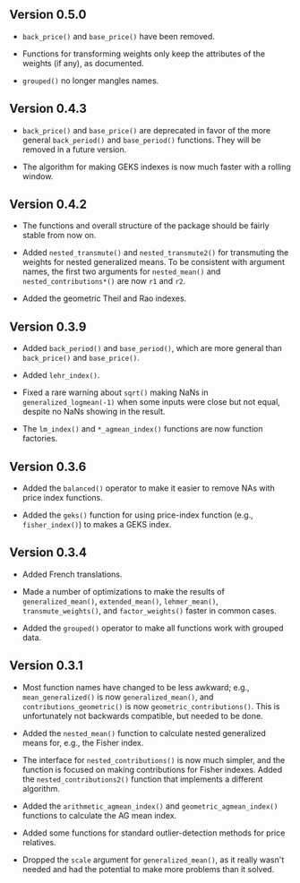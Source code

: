 ## Version 0.5.0

- `back_price()` and `base_price()` have been removed.

- Functions for transforming weights only keep the attributes of the weights (if any), as documented.

- `grouped()` no longer mangles names.

## Version 0.4.3

- `back_price()` and `base_price()` are deprecated in favor of the more general `back_period()` and `base_period()` functions. They will be removed in a future version.

- The algorithm for making GEKS indexes is now much faster with a rolling window.

## Version 0.4.2

- The functions and overall structure of the package should be fairly stable from now on.

- Added `nested_transmute()` and `nested_transmute2()` for transmuting the weights for nested generalized means. To be consistent with argument names, the first two arguments for `nested_mean()` and `nested_contributions*()` are now `r1` and `r2`.

- Added the geometric Theil and Rao indexes.

## Version 0.3.9

- Added `back_period()` and `base_period()`, which are more general than `back_price()` and `base_price()`.

- Added `lehr_index()`.

- Fixed a rare warning about `sqrt()` making NaNs in `generalized_logmean(-1)` when some inputs were close but not equal, despite no NaNs showing in the result.

- The `lm_index()` and `*_agmean_index()` functions are now function factories.

## Version 0.3.6

- Added the `balanced()` operator to make it easier to remove NAs with price index functions.

- Added the `geks()` function for using price-index function (e.g., `fisher_index()`) to makes a GEKS index.

## Version 0.3.4

- Added French translations.

- Made a number of optimizations to make the results of `generalized_mean()`, `extended_mean()`, `lehmer_mean()`, `transmute_weights()`, and `factor_weights()` faster in common cases.

- Added the `grouped()` operator to make all functions work with grouped data.

## Version 0.3.1

- Most function names have changed to be less awkward; e.g., `mean_generalized()` is now `generalized_mean()`, and `contributions_geometric()` is now `geometric_contributions()`. This is unfortunately not backwards compatible, but needed to be done.

- Added the `nested_mean()` function to calculate nested generalized means for, e.g., the Fisher index.

- The interface for `nested_contributions()` is now much simpler, and the function is focused on making contributions for Fisher indexes. Added the `nested_contributions2()` function that implements a different algorithm.

- Added the `arithmetic_agmean_index()` and `geometric_agmean_index()` functions to calculate the AG mean index.

- Added some functions for standard outlier-detection methods for price relatives.

- Dropped the `scale` argument for `generalized_mean()`, as it really wasn't needed and had the potential to make more problems than it solved.
